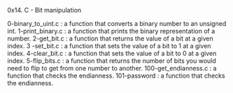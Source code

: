 0x14. C - Bit manipulation

0-binary_to_uint.c : a function that converts a binary number to an unsigned int. 
1-print_binary.c : a function that prints the binary representation of a number. 
2-get_bit.c : a function that returns the value of a bit at a given index. 3
-set_bit.c : a function that sets the value of a bit to 1 at a given index. 
4-clear_bit.c : a function that sets the value of a bit to 0 at a given index. 
5-flip_bits.c : a function that returns the number of bits you would need to flip to get from one number to another. 
100-get_endianness.c : a function that checks the endianness. 
101-password : a function that checks the endianness.

